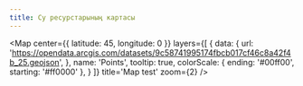 ```yaml
---
title: Су ресурстарының картасы
---
```


<Map
  center={{
    latitude: 45,
    longitude: 0
  }}
  layers={[
    {
      data: {
        url: 'https://opendata.arcgis.com/datasets/9c58741995174fbcb017cf46c8a42f4b_25.geojson',
      },
      name: 'Points',
      tooltip: true,
      colorScale: {
        ending: '#00ff00',
        starting: '#ff0000'
      },
    }
  ]}
  title='Map test'
  zoom={2}
/>
